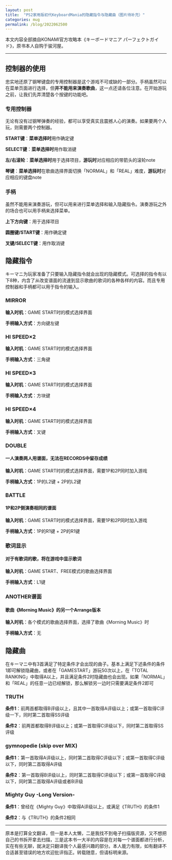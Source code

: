 ```yaml
---
layout: post
title:  "PS2家用版初代KeyboardMania的隐藏指令与隐藏曲（图片待补充）"
categories: mug
permalink: /blog/2022062500
---
```


本文内容全部摘自KONAMI官方攻略本《キーボードマニア パーフェクトガイド》，原书本人自购于骏河屋。

---

## 控制器的使用

忠实地还原了钢琴键盘的专用控制器是这个游戏不可或缺的一部分。手柄虽然可以在菜单页面进行选择，但**并不能用来演奏歌曲**，这一点还请各位注意。在开始游玩之前，让我们先弄清楚各个按键的功能吧。

### 专用控制器

无论有没有过钢琴弹奏的经验，都可以享受真实且震撼人心的演奏。如果要两个人玩，则需要两个控制器。

**START键**：**菜单选择时**用作确定键

**SELECT键**：**菜单选择时**用作取消键

**左/右滚轮**：**菜单选择时**用于选择项目，**游玩时**对应相应的带箭头的滚轮note

**琴键**：**菜单选择时**在歌曲选择界面切换「NORMAL」和「REAL」难度，**游玩时**对应相应的键盘note

### 手柄

虽然不能用来演奏游玩，但可以用来进行菜单选择和输入隐藏指令。演奏游玩之外的场合也可以用手柄来选择菜单。

**上下方向键**：用于选择项目

**圆圈键/START键**：用作确定键

**叉键/SELECT键**：用作取消键

## 隐藏指令

キーマニ为玩家准备了只要输入隐藏指令就会出现的隐藏模式。可选择的指令有以下8种，内含了从改变谱面的流速到显示歌曲的歌词的各种各样的内容。而且专用控制器和手柄都可以用于指令的输入。

### MIRROR

**输入时机**：GAME START时的模式选择界面

**手柄输入方式**：方向键左键

### HI SPEED×2

**输入时机**：GAME START时的模式选择界面

**手柄输入方式**：三角键

### HI SPEED×3

**输入时机**：GAME START时的模式选择界面

**手柄输入方式**：方块键

### HI SPEED×4

**输入时机**：GAME START时的模式选择界面

**手柄输入方式**：叉键

### DOUBLE

#### 一人演奏两人用谱面，无法在RECORDS中留存成绩        

**输入时机**：GAME START时的模式选择界面，需要1P和2P同时加入游戏

**手柄输入方式**：1P的L2键 + 2P的L2键

### BATTLE

#### 1P和2P侧演奏相同的谱面

**输入时机**：GAME START时的模式选择界面，需要1P和2P同时加入游戏

**手柄输入方式**：1P的R1键 + 2P的R1键

### 歌词显示

#### 对于有歌词的歌，将在游戏中显示歌词

**输入时机**：GAME START、FREE模式的歌曲选择界面

**手柄输入方式**：L1键

### ANOTHER谱面

#### 歌曲《Morning Music》的另一个Arrange版本

**输入时机**：各个模式的歌曲选择界面，选择了歌曲《Morning Music》时

**手柄输入方式**：无

## 隐藏曲

在キーマニ中有3首满足了特定条件才会出现的曲子。基本上满足下述条件的条件1即可解锁隐藏曲，或者在「GAMESTART」游玩50次以上，在「TOTAL RANKING」中取得A以上，并且满足条件2时隐藏曲也会出现。如果「NORMAL」和「REAL」的任意一边已经解锁，那么解锁另一边时只需要满足条件2即可

### TRUTH

**条件1**：前两首都取得B评级以上，且其中一首取得A评级以上；或第一首取得C评级一下，同时第二首取得SS评级

**条件2**：前两首都取得B评级以上；或第一首取得C评级以下，同时第二首取得SS评级

### gymnopedie (skip over MIX)

**条件1**：第一首取得A评级以上，同时第二首取得C评级以下；或第一首取得C评级以下，同时第二首取得A评级

**条件2**：第一首取得B评级以上，同时第二首取得C评级以下；或第一首取得C评级以下，同时第二首取得A评级或者B评级

### Mighty Guy -Long Version-

**条件1**：曾经在《Mighty Guy》中取得A评级以上，或满足《TRUTH》的条件1

**条件2**：与《TRUTH》的条件2相同

---

原本是打算全文翻译，但一是本人太懒，二是我找不到电子扫描版资源，又不想把自己的书拆开拿去扫描，三是这本书一大半的内容是在对每一个谱面都进行分析，实在有些无聊，就决定只翻译我个人最感兴趣的部分。本人能力有限，如有翻译不合适甚至错误的地方欢迎批评指正。转载随意，但请标明来源。
